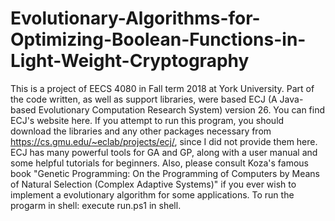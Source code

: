 # Evolutionary-Algorithms-for-Optimizing-Boolean-Functions-in-Light-Weight-Cryptography
This is a project of EECS 4080 in Fall term 2018 at York University.
Part of the code written, as well as support libraries, were based ECJ (A Java-based Evolutionary Computation Research System) version 26.
You can find ECJ's website here. If you attempt to run this program, you should download the libraries and any other packages necessary from 
https://cs.gmu.edu/~eclab/projects/ecj/,
since I did not provide them here. 
ECJ has many powerful tools for GA and GP, along with a user manual and some helpful tutorials for beginners.
Also, please consult Koza's famous book "Genetic Programming: On the Programming of Computers by Means of Natural Selection (Complex Adaptive Systems)" if you ever wish to implement a evolutionary algorithm for some applications.
To run the progarm in shell:
execute run.ps1 in shell.
